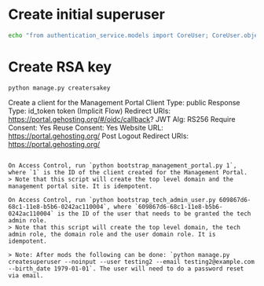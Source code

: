 # Create initial superuser
```bash
echo "from authentication_service.models import CoreUser; CoreUser.objects.create_superuser(username='cobusc', email='cobusc@praekeltconsulting.com', password='something', birth_date='1979-01-13')" | python manage.py shell
```
# Create RSA key
```
python manage.py creatersakey
```

Create a client for the Management Portal
Client Type: public
Response Type: id_token token (Implicit Flow)
Redirect URIs: https://portal.gehosting.org/#/oidc/callback?
JWT Alg: RS256
Require Consent: Yes
Reuse Consent: Yes
Website URL: https://portal.gehosting.org/
Post Logout Redirect URIs: https://portal.gehosting.org/
```

On Access Control, run `python bootstrap_management_portal.py 1`, where `1` is the ID of the client created for the Management Portal.
> Note that this script will create the top level domain and the management portal site. It is idempotent.

On Access Control, run `python bootstrap_tech_admin_user.py 609867d6-68c1-11e8-b5b6-0242ac110004`, where `609867d6-68c1-11e8-b5b6-0242ac110004` is the ID of the user that needs to be granted the tech admin role.
> Note that this script will create the top level domain, the tech admin role, the domain role and the user domain role. It is idempotent.

> Note: After mods the following can be done: `python manage.py createsuperuser --noinput --user testing2 --email testing2@example.com --birth_date 1979-01-01`. The user will need to do a password reset via email.

